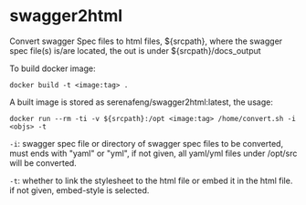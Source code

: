 # swagger2html

Convert swagger Spec files to html files, ${srcpath}, where the swagger spec
file(s) is/are located, the out is under ${srcpath}/docs_output

To build docker image:

```shell
docker build -t <image:tag> .
```

A built image is stored as serenafeng/swagger2html:latest, the usage:

```shell
docker run --rm -ti -v ${srcpath}:/opt <image:tag> /home/convert.sh -i <objs> -t
```

`-i`: swagger spec file or directory of swagger spec files to be converted,
      must ends with "yaml" or "yml", if not given, all yaml/yml files under
      /opt/src will be converted.

`-t`: whether to link the stylesheet to the html file or embed it in the
      html file. if not given, embed-style is selected.
